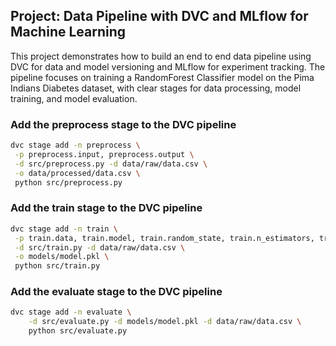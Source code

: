 ## Project: Data Pipeline with DVC and MLflow for Machine Learning

This project demonstrates how to build an end to end data pipeline using DVC for data and model versioning and MLflow for experiment tracking.
The pipeline focuses on training a RandomForest Classifier model on the Pima Indians Diabetes dataset, with clear stages for data processing, model training, and model evaluation.

### Add the preprocess stage to the DVC pipeline

```bash
dvc stage add -n preprocess \
 -p preprocess.input, preprocess.output \
 -d src/preprocess.py -d data/raw/data.csv \
 -o data/processed/data.csv \
 python src/preprocess.py
```

### Add the train stage to the DVC pipeline

```bash
dvc stage add -n train \
 -p train.data, train.model, train.random_state, train.n_estimators, train.max_depth \
 -d src/train.py -d data/raw/data.csv \
 -o models/model.pkl \
 python src/train.py
```

### Add the evaluate stage to the DVC pipeline

```bash
dvc stage add -n evaluate \
    -d src/evaluate.py -d models/model.pkl -d data/raw/data.csv \
    python src/evaluate.py
```
